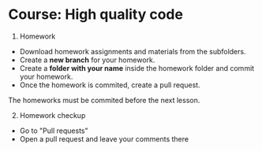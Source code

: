 # Course: High quality code

1. Homework
  - Download homework assignments and materials from the subfolders.
  - Create a **new branch** for your homework.
  - Create a **folder with your name** inside the homework folder and commit your homework.
  - Once the homework is commited, create a pull request.

The homeworks must be commited before the next lesson.

2. Homework checkup
  - Go to "Pull requests"
  - Open a pull request and leave your comments there


